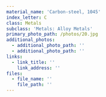 ```yaml
---
material_name: 'Carbon-steel, 1045'
index_letter: C
class: Metals
subclass: 'Metals: Alloy Metals'
primary_photo_path: /photos/20.jpg
additional_photos:
  - additional_photo_path: ''
  - additional_photo_path: ''
links:
  - link_title: ''
    link_address: ''
files:
  - file_name: ''
    file_path: ''
---
```


